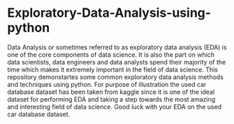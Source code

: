 # Exploratory-Data-Analysis-using-python
Data Analysis or sometimes referred to as exploratory data analysis (EDA) is one of the core components of data science. It is also the part on which data scientists, data engineers and data analysts spend their majority of the time which makes it extremely important in the field of data science. This repository demonstartes some common exploratory data analysis methods and techniques using python. For purpose of illustration the used car database dataset has been taken from kaggle since it is one of the ideal dataset for performing EDA and taking a step towards the most amazing and interesting field of data science. Good luck with your EDA on the used car database dataset.
